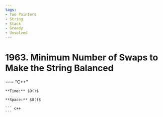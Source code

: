 ```yaml
---
tags:
- Two Pointers
- String
- Stack
- Greedy
- Unsolved
---
```



# 1963. Minimum Number of Swaps to Make the String Balanced

=== "C++"

    **Time:** $O()$

    **Space:** $O()$

    ``` c++
    ```